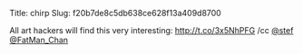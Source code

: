 Title: chirp
Slug: f20b7de8c5db638ce628f13a409d8700

All art hackers will find this very interesting: <a href="http://t.co/3x5NhPFG">http://t.co/3x5NhPFG</a> /cc <a href="http://twitter.com/stef">@stef</a> <a href="http://twitter.com/FatMan_Chan">@FatMan_Chan</a>
